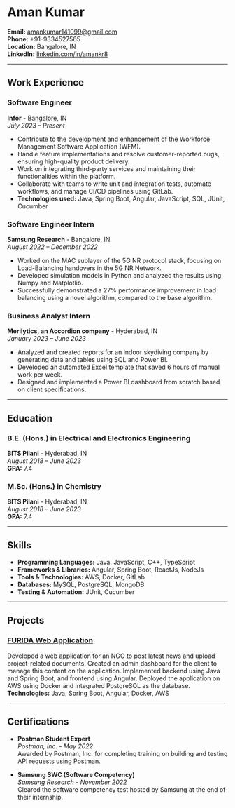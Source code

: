 # Aman Kumar

**Email:** [amankumar141099@gmail.com](mailto:amankumar141099@gmail.com)  
**Phone:** +91-9334527565  
**Location:** Bangalore, IN  
**LinkedIn:** [linkedin.com/in/amankr8](https://www.linkedin.com/in/amankr8/)  

---

## Work Experience

### Software Engineer  
**Infor** - Bangalore, IN  
_July 2023 – Present_  
- Contribute to the development and enhancement of the Workforce Management Software Application (WFM).  
- Handle feature implementations and resolve customer-reported bugs, ensuring high-quality product delivery.  
- Work on integrating third-party services and maintaining their functionalities within the platform.  
- Collaborate with teams to write unit and integration tests, automate workflows, and manage CI/CD pipelines using GitLab.  
- **Technologies used:** Java, Spring Boot, Angular, JavaScript, SQL, JUnit, Cucumber  

### Software Engineer Intern  
**Samsung Research** - Bangalore, IN  
_August 2022 – December 2022_  
- Worked on the MAC sublayer of the 5G NR protocol stack, focusing on Load-Balancing handovers in the 5G NR Network.  
- Developed simulation models in Python and analyzed the results using Numpy and Matplotlib.  
- Successfully demonstrated a 27% performance improvement in load balancing using a novel algorithm, compared to the base algorithm.  

### Business Analyst Intern  
**Merilytics, an Accordion company** - Hyderabad, IN  
_January 2023 – June 2023_  
- Analyzed and created reports for an indoor skydiving company by generating data and tables using SQL and Power BI.  
- Developed an automated Excel template that saved 6 hours of manual work per week.  
- Designed and implemented a Power BI dashboard from scratch based on client specifications.  

---

## Education

### B.E. (Hons.) in Electrical and Electronics Engineering  
**BITS Pilani** - Hyderabad, IN  
_August 2018 – June 2023_  
**GPA:** 7.4  

### M.Sc. (Hons.) in Chemistry  
**BITS Pilani** - Hyderabad, IN  
_August 2018 – June 2023_  
**GPA:** 7.4  

---

## Skills

- **Programming Languages:** Java, JavaScript, C++, TypeScript  
- **Frameworks & Libraries:** Angular, Spring Boot, ReactJs, NodeJs  
- **Tools & Technologies:** AWS, Docker, GitLab  
- **Databases:** MySQL, PostgreSQL, MongoDB  
- **Testing & Automation:** JUnit, Cucumber  

---

## Projects

### [FURIDA Web Application](https://furida.in)  
Developed a web application for an NGO to post latest news and upload project-related documents. Created an admin dashboard for the client to manage this content on the application. Implemented backend using Java and Spring Boot, and frontend using Angular. Deployed the application on AWS using Docker and integrated PostgreSQL as the database.  
**Technologies:** Java, Spring Boot, Angular, Docker, AWS  

---

## Certifications

- **Postman Student Expert**  
  _Postman, Inc. - May 2022_  
  Awarded by Postman, Inc. for completing training on building and testing API requests using Postman.  

- **Samsung SWC (Software Competency)**  
  _Samsung Research - November 2022_  
  Cleared the software competency test hosted by Samsung at the end of their internship.  
